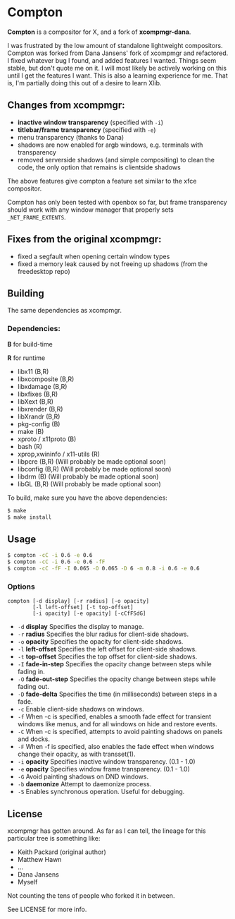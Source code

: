 # Compton

__Compton__ is a compositor for X, and a fork of __xcompmgr-dana__.

I was frustrated by the low amount of standalone lightweight compositors.
Compton was forked from Dana Jansens' fork of xcompmgr and refactored.  I fixed
whatever bug I found, and added features I wanted. Things seem stable, but don't
quote me on it. I will most likely be actively working on this until I get the
features I want. This is also a learning experience for me. That is, I'm
partially doing this out of a desire to learn Xlib.

## Changes from xcompmgr:

* __inactive window transparency__ (specified with `-i`)
* __titlebar/frame transparency__ (specified with `-e`)
* menu transparency (thanks to Dana)
* shadows are now enabled for argb windows, e.g. terminals with transparency
* removed serverside shadows (and simple compositing) to clean the code,
  the only option that remains is clientside shadows

The above features give compton a feature set similar to the xfce compositor.

Compton has only been tested with openbox so far, but frame transparency
should work with any window manager that properly sets `_NET_FRAME_EXTENTS`.

## Fixes from the original xcompmgr:

* fixed a segfault when opening certain window types
* fixed a memory leak caused by not freeing up shadows (from the freedesktop
  repo)

## Building

The same dependencies as xcompmgr.

### Dependencies:

__B__ for build-time

__R__ for runtime

* libx11 (B,R)
* libxcomposite (B,R)
* libxdamage (B,R)
* libxfixes (B,R)
* libXext (B,R)
* libxrender (B,R)
* libXrandr (B,R)
* pkg-config (B)
* make (B)
* xproto / x11proto (B)
* bash (R)
* xprop,xwininfo / x11-utils (R)
* libpcre (B,R) (Will probably be made optional soon)
* libconfig (B,R) (Will probably be made optional soon)
* libdrm (B) (Will probably be made optional soon)
* libGL (B,R) (Will probably be made optional soon)

To build, make sure you have the above dependencies:

``` bash
$ make
$ make install
```

## Usage

``` bash
$ compton -cC -i 0.6 -e 0.6
$ compton -cC -i 0.6 -e 0.6 -fF
$ compton -cC -fF -I 0.065 -O 0.065 -D 6 -m 0.8 -i 0.6 -e 0.6
```

### Options

    compton [-d display] [-r radius] [-o opacity]
            [-l left-offset] [-t top-offset]
            [-i opacity] [-e opacity] [-cCfFSdG]

* `-d` __display__
  Specifies the display to manage.
* `-r` __radius__
  Specifies the blur radius for client-side shadows.
* `-o` __opacity__
  Specifies the opacity for client-side shadows.
* `-l` __left-offset__
  Specifies the left offset for client-side shadows.
* `-t` __top-offset__
  Specifies the top offset for client-side shadows.
* `-I` __fade-in-step__
  Specifies the opacity change between steps while fading in.
* `-O` __fade-out-step__
  Specifies the opacity change between steps while fading out.
* `-D` __fade-delta__
  Specifies the time (in milliseconds) between steps in a fade.
* `-c`
  Enable client-side shadows on windows.
* `-f`
  When -c is specified, enables a smooth fade effect for transient windows like
  menus, and for all windows on hide and restore events.
* `-C`
  When -c is specified, attempts to avoid painting shadows on panels and docks.
* `-F`
  When -f is specified, also enables the fade effect when windows change their
  opacity, as with transset(1).
* `-i` __opacity__
  Specifies inactive window transparency. (0.1 - 1.0)
* `-e` __opacity__
  Specifies window frame transparency. (0.1 - 1.0)
* `-G`
  Avoid painting shadows on DND windows.
* `-b` __daemonize__
  Attempt to daemonize process.
* `-S`
  Enables synchronous operation.  Useful for debugging.

## License

xcompmgr has gotten around. As far as I can tell, the lineage for this
particular tree is something like:

* Keith Packard (original author)
* Matthew Hawn
* ...
* Dana Jansens
* Myself

Not counting the tens of people who forked it in between.

See LICENSE for more info.
